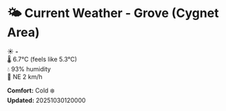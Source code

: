 # 🌤️ Current Weather - Grove (Cygnet Area)

☀️ **-**  
🌡️ 6.7°C (feels like 5.3°C)  
💧 93% humidity  
💨 NE 2 km/h  

**Comfort:** Cold ❄️  
**Updated:** 20251030120000

